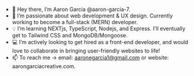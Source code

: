- 👋 Hey there, I’m Aaron Garcia @aaron-garcia-7.
- 💞️ I’m passionate about web development & UX design. Currently working to become a full-stack (MERN) developer.
- 💡 I’m learning NEXTjs, TypeScript, Nodejs, and Express. I'll eventually get to Tailwind CSS and MongoDB/Mongoose.
- 💻 I’m actively looking to get hired as a front-end developer, and would love to collaborate in bringing user-friendly websites to life!
- 📫 To reach me -> email: aaronegarcia1@gmail.com or website: aarongarciacreative.com.

<!---
aaron-garcia-7/aaron-garcia-7 is a ✨ special ✨ repository because its `README.md` (this file) appears on your GitHub profile.
You can click the Preview link to take a look at your changes.
--->
